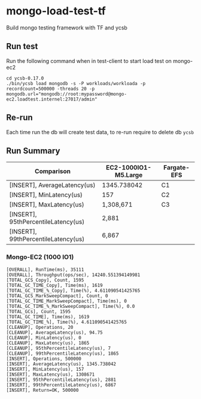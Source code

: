 # mongo-load-test-tf

Build mongo testing framework with TF and ycsb

## Run test

Run the following command when in test-client to start load test on mongo-ec2

```
cd ycsb-0.17.0
./bin/ycsb load mongodb -s -P workloads/workloada -p recordcount=500000 -threads 20 -p mongodb.url="mongodb://root:mypassword@mongo-ec2.loadtest.internel:27017/admin"
```

## Re-run

Each time run the db will create test data, to re-run require to delete db `ycsb`

## Run Summary

| Comparison                          | EC2-1000IO1-M5.Large | Fargate-EFS |
| ----------------------------------- | -------------------- | ----------- |
| [INSERT], AverageLatency(us)        | 1345.738042          | C1          |
| [INSERT], MinLatency(us)            | 157                  | C2          |
| [INSERT], MaxLatency(us)            | 1,308,671            | C3          |
| [INSERT], 95thPercentileLatency(us) | 2,881                |             |
| [INSERT], 99thPercentileLatency(us) | 6,867                |             |

### Mongo-EC2 (1000 IO1)

```
[OVERALL], RunTime(ms), 35111
[OVERALL], Throughput(ops/sec), 14240.551394149981
[TOTAL_GCS_Copy], Count, 1595
[TOTAL_GC_TIME_Copy], Time(ms), 1619
[TOTAL_GC_TIME_%_Copy], Time(%), 4.611090541425765
[TOTAL_GCS_MarkSweepCompact], Count, 0
[TOTAL_GC_TIME_MarkSweepCompact], Time(ms), 0
[TOTAL_GC_TIME_%_MarkSweepCompact], Time(%), 0.0
[TOTAL_GCs], Count, 1595
[TOTAL_GC_TIME], Time(ms), 1619
[TOTAL_GC_TIME_%], Time(%), 4.611090541425765
[CLEANUP], Operations, 20
[CLEANUP], AverageLatency(us), 94.75
[CLEANUP], MinLatency(us), 0
[CLEANUP], MaxLatency(us), 1865
[CLEANUP], 95thPercentileLatency(us), 7
[CLEANUP], 99thPercentileLatency(us), 1865
[INSERT], Operations, 500000
[INSERT], AverageLatency(us), 1345.738042
[INSERT], MinLatency(us), 157
[INSERT], MaxLatency(us), 1308671
[INSERT], 95thPercentileLatency(us), 2881
[INSERT], 99thPercentileLatency(us), 6867
[INSERT], Return=OK, 500000
```
